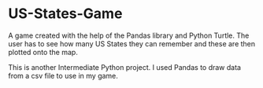 # US-States-Game
A game created with the help of the Pandas library and Python Turtle. The user has to see how many US States they can remember and these are then plotted onto the map.

This is another Intermediate Python project. I used Pandas to draw data from a csv file to use in my game.
